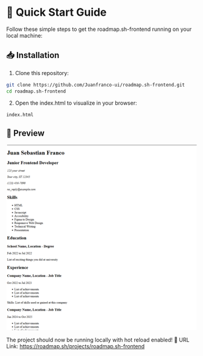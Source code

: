 # 🚀 Quick Start Guide

Follow these simple steps to get the roadmap.sh-frontend running on your local machine:

## 📥 Installation

1. Clone this repository:
```bash
git clone https://github.com/Juanfranco-ui/roadmap.sh-frontend.git
cd roadmap.sh-frontend
```

2. Open the index.html to visualize in your browser:
```
index.html
```

## 📱 Preview

![roadmap.sh-frontend Preview](preview.png)

The project should now be running locally with hot reload enabled! 🎉
URL Link: https://roadmap.sh/projects/roadmap.sh-frontend


